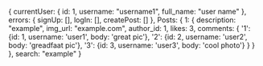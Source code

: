 {
  currentUser: {
    id: 1,
    username: "username1",
    full_name: "user name"
  },
  errors: {
    signUp: [],
    logIn: [],
    createPost: []
  },
  Posts: {
    1: {
      description: "example",
      img_url: "example.com",
      author_id: 1,
      likes: 3,
      comments: {
        '1': {id: 1, username: 'user1', body: 'great pic'},
        '2': {id: 2, username: 'user2', body: 'greadfaat pic'},
        '3': {id: 3, username: 'user3', body: 'cool photo'}
      }
    }
  },
  search: "example"
}
